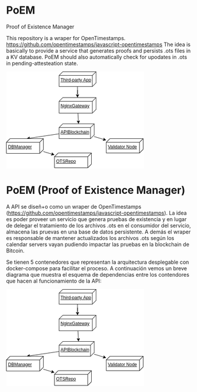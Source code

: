 # PoEM
Proof of Existence Manager

This repository is a wraper for OpenTimestamps. https://github.com/opentimestamps/javascript-opentimestamps
The idea is basically to provide a service that generates proofs and persists .ots files in a KV database.
PoEM should also automatically check for upodates in .ots in pending-attesteation state.

![](https://github.com/rtraba/poem/blob/master/blpockcerts_architecture-Page-7.png)



# PoEM (Proof of Existence Manager)
A API se diseñ+o como un wraper de OpenTimestamps (https://github.com/opentimestamps/javascript-opentimestamps). La idea es poder proveer un servicio que genera pruebas de existencia y en lugar de delegar el tratamiento de los archivos .ots en el consumidor del servicio, almacena las pruevas en una base de datos persistente. A demás el wraper es responsable de mantener actualizados los archivos .ots según los calendar servers vayan pudiendo impactar las pruebas en la blockchain de Bitcoin.

Se tienen 5 contenedores que representan la arquitectura desplegable con docker-compose para facilitar el proceso.
A continuación vemos un breve diagrama que muestra el esquema de dependencias entre los contendores que hacen al funcionamiento de la API:

![](https://github.com/rtraba/poem/blob/master/blpockcerts_architecture-Page-7.png)
